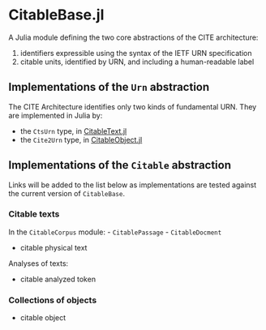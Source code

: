 # CitableBase.jl

A Julia module defining the two core abstractions of the CITE architecture:

1. identifiers expressible using the syntax of the IETF URN specification
2. citable units, identified by URN, and including a human-readable label


## Implementations of the `Urn` abstraction

The CITE Architecture identifies only two kinds of fundamental URN.  They are implemented in Julia by:

- the `CtsUrn` type, in [CitableText.jl](https://github.com/cite-architecture/CitableText.jl)
- the `Cite2Urn` type, in [CitableObject.jl](https://github.com/cite-architecture/CitableObject.jl)



## Implementations of the `Citable` abstraction


Links will be added to the list below as implementations are tested against the current version of `CitableBase`.


### Citable texts

In the `CitableCorpus` module:
    - `CitablePassage`
    - `CitableDocment`

- citable physical text

Analyses of texts:

- citable analyzed token



### Collections of objects

- citable object



